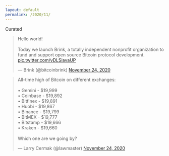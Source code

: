 ```yaml
---
layout: default
permalink: /2020/11/
---
```


Curated
<blockquote class="twitter-tweet"><p lang="en" dir="ltr">Hello world!<br> <br>Today we launch Brink, a totally independent nonprofit organization to fund and support open source Bitcoin protocol development. <a href="https://t.co/vDLSiavaUP">pic.twitter.com/vDLSiavaUP</a></p>&mdash; Brink (@bitcoinbrink) <a href="https://twitter.com/bitcoinbrink/status/1331205950032764928?ref_src=twsrc%5Etfw">November 24, 2020</a></blockquote> <script async src="https://platform.twitter.com/widgets.js" charset="utf-8"></script>
<blockquote class="twitter-tweet"><p lang="en" dir="ltr">All-time high of Bitcoin on different exchanges:<br><br>• Gemini - $19,999<br>• Coinbase - $19,892<br>• Bitfinex - $19,891<br>• Huobi - $19,867<br>• Binance - $19,799<br>• BitMEX - $19,777<br>• Bitstamp - $19,666<br>• Kraken - $19,660<br><br>Which one are we going by?</p>&mdash; Larry Cermak (@lawmaster) <a href="https://twitter.com/lawmaster/status/1331220428682108932?ref_src=twsrc%5Etfw">November 24, 2020</a></blockquote> <script async src="https://platform.twitter.com/widgets.js" charset="utf-8"></script>


